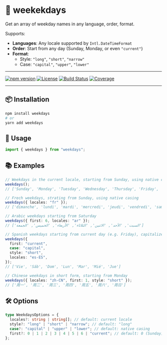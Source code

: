 # 📆 weekekdays

Get an array of weekday names in any language, order, format.

Supports:

- **Languages**: Any locale supported by `Intl.DateTimeFormat`
- **Order**: Start from any day (Sunday, Monday, or even `"current"`)
- **Format**:
  - Style: `"long"`, `"short"`, `"narrow"`
  - Case: `"capital"`, `"upper"`, `"lower"`

---

[![npm version](https://img.shields.io/npm/v/weekdays.svg)](https://www.npmjs.com/package/weekdays)
[![License](https://img.shields.io/npm/l/weekdays.svg)](LICENSE)
[![Build Status](https://img.shields.io/github/actions/workflow/status/navigatrum/weekdays/ci.yml?branch=main)](https://github.com/navigatrum/weekdays/actions)
[![Coverage](https://img.shields.io/codecov/c/github/navigatrum/weekdays)](https://codecov.io/gh/navigatrum/weekdays)

---

## 📦 Installation

```bash
npm install weekdays
# or
yarn add weekdays
```

## 🚀 Usage

```ts
import { weekdays } from "weekdays";
```

## 📚 Examples

```ts
// Weekdays in the current locale, starting from Sunday, using native casing
weekdays();
// ['Sunday', 'Monday', 'Tuesday', 'Wednesday', 'Thursday', 'Friday', 'Saturday']

// Frech weekdays, strating from Sunday, using native casing
weekdays({ locales: "fr" });
// ['dimanche', 'lundi', 'mardi', 'mercredi', 'jeudi', 'vendredi', 'samedi']

// Arabic weekdays starting from Saturday
weekdays({ first: 6, locales: "ar" });
// ['السبت', 'الأحد', 'الاثنين', 'الثلاثاء', 'الأربعاء', 'الخميس', 'الجمعة']

// Spanish weekdays starting from current day (e.g. Friday), capitalized, in short form
weekdays({
  first: "current",
  case: "capital",
  style: "short",
  locales: "es-ES",
});
// ['Vie', 'Sáb', 'Dom', 'Lun', 'Mar', 'Mié', 'Jue']

// Chinese weekdays in short form, starting from Monday
weekdays({ locales: "zh-CN", first: 1, style: "short" });
// ['周一', '周二', '周三', '周四', '周五', '周六', '周日']
```

## 🛠️ Options

```ts
type WeekdaysOptions = {
  locales?: string | string[]; // default: current locale
  style?: "long" | "short" | "narrow"; // default: "long"
  case?: "capital" | "upper" | "lower"; // default: native casing
  first?: 0 | 1 | 2 | 3 | 4 | 5 | 6 | "current"; // default: 0 (Sunday)
};
```
